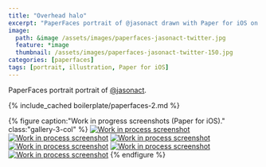 ```yaml
---
title: "Overhead halo"
excerpt: "PaperFaces portrait of @jasonact drawn with Paper for iOS on an iPad."
image: 
  path: &image /assets/images/paperfaces-jasonact-twitter.jpg 
  feature: *image
  thumbnail: /assets/images/paperfaces-jasonact-twitter-150.jpg
categories: [paperfaces]
tags: [portrait, illustration, Paper for iOS]
---
```


PaperFaces portrait portrait of [@jasonact](https://twitter.com/jasonact).

{% include_cached boilerplate/paperfaces-2.md %}

{% figure caption:"Work in progress screenshots (Paper for iOS)." class:"gallery-3-col" %}
[![Work in process screenshot](/assets/images/paperfaces-jasonact-process-1-600.jpg)](/assets/images/paperfaces-jasonact-process-1-lg.jpg)
[![Work in process screenshot](/assets/images/paperfaces-jasonact-process-2-600.jpg)](/assets/images/paperfaces-jasonact-process-2-lg.jpg)
[![Work in process screenshot](/assets/images/paperfaces-jasonact-process-3-600.jpg)](/assets/images/paperfaces-jasonact-process-3-lg.jpg)
[![Work in process screenshot](/assets/images/paperfaces-jasonact-process-4-600.jpg)](/assets/images/paperfaces-jasonact-process-4-lg.jpg)
[![Work in process screenshot](/assets/images/paperfaces-jasonact-process-5-600.jpg)](/assets/images/paperfaces-jasonact-process-5-lg.jpg)
[![Work in process screenshot](/assets/images/paperfaces-jasonact-process-6-600.jpg)](/assets/images/paperfaces-jasonact-process-6-lg.jpg)
{% endfigure %}
